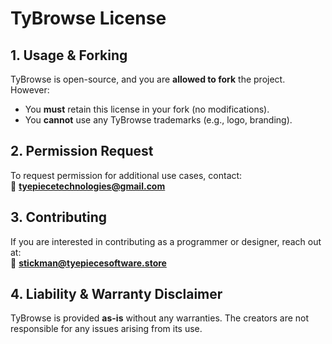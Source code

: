 # TyBrowse License

## 1. Usage & Forking
TyBrowse is open-source, and you are **allowed to fork** the project. However:  
- You **must** retain this license in your fork (no modifications).  
- You **cannot** use any TyBrowse trademarks (e.g., logo, branding).  

## 2. Permission Request
To request permission for additional use cases, contact:  
📧 **tyepiecetechnologies@gmail.com**

## 3. Contributing
If you are interested in contributing as a programmer or designer, reach out at:  
📧 **stickman@tyepiecesoftware.store**

## 4. Liability & Warranty Disclaimer
TyBrowse is provided **as-is** without any warranties. The creators are not responsible for any issues arising from its use.
